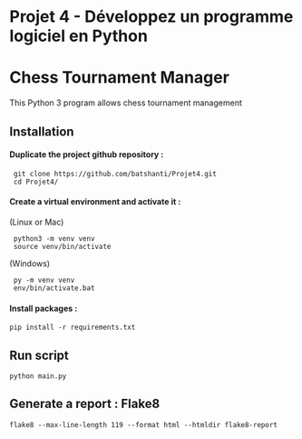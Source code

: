 # Projet 4 - Développez un programme logiciel en Python

# Chess Tournament Manager
This Python 3 program allows chess tournament management

## Installation
#### Duplicate the project github repository : 
```
 git clone https://github.com/batshanti/Projet4.git
 cd Projet4/
```
#### Create a virtual environment and activate it :
(Linux or Mac)
```
 python3 -m venv venv
 source venv/bin/activate
```
(Windows)
```
 py -m venv venv
 env/bin/activate.bat
```
#### Install packages :
```
pip install -r requirements.txt
```
## Run script
```
python main.py
```
## Generate a report : Flake8 
```
flake8 --max-line-length 119 --format html --htmldir flake8-report
```